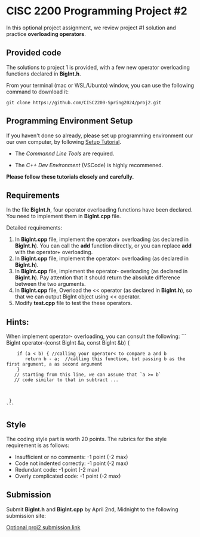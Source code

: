
# CISC 2200 Programming Project #2

In this optional project assignment, we review project #1 solution and practice **overloading operators**.

## Provided code

The solutions to project 1 is provided, with a few new operator overloading functions declared in **BigInt.h**.

From your terminal (mac or WSL/Ubunto) window, you can use the following command to download it:
```
git clone https://github.com/CISC2200-Spring2024/proj2.git
```

## Programming Environment Setup
If you haven't done so already, please set up programming environment our our own computer, by following [Setup Tutorial](https://eecs280staff.github.io/tutorials/). 

- The _Commannd Line Tools_ are required. 

- The _C++ Dev Environment_ (VSCode) is highly recommened.

**Please follow these tutorials closely and carefully.**


## Requirements

In the file **BigInt.h**, four operator overloading functions have been declared. You need to implement them in **BigInt.cpp** file. 

Detailed requirements: 

1. In **BigInt.cpp** file, implement the operator+ overloading (as declared in **BigInt.h**). You can call the **add** function directly, or you can replace **add** with the operator+ overloading.
2. In **BigInt.cpp** file, implement the operator< overloading (as declared in **BigInt.h**).  
3. In **BigInt.cpp** file, implement the operator- overloading (as declared in **BigInt.h**). Pay attention that it should return the absolute difference between the two arguments.
4. In **BigInt.cpp** file, Overload the << operator (as declared in **BigInt.h**), so that we can output BigInt object using << operator.  
5. Modify **test.cpp** file to test the these operators. 
   
## Hints:
   When implement operator- overloading, you can consult the following:
    ```
     BigInt operator-(const BigInt &a, const BigInt &b) {
    
        if (a < b) { //calling your operator< to compare a and b 
           return b - a;  //calling this function, but passing b as the first argument, a as second argument 
        }
       // starting from this line, we can assume that `a >= b`
       // code similar to that in subtract ...

    

     }
    ```
   

## Style ##

The coding style part is worth 20 points. The rubrics for the style requirement is as follows: 

* Insufficient or no comments: -1 point (-2 max)
* Code not indented correctly: -1 point (-2 max)
* Redundant code: -1 point (-2 max)
* Overly complicated code: -1 point (-2 max)

## Submission 

Submit **BigInt.h** and **BigInt.cpp** by April 2nd, Midnight to the following submission site:

[Optional proj2 submission link
](https://storm.cis.fordham.edu:8443/web/project/1767)
